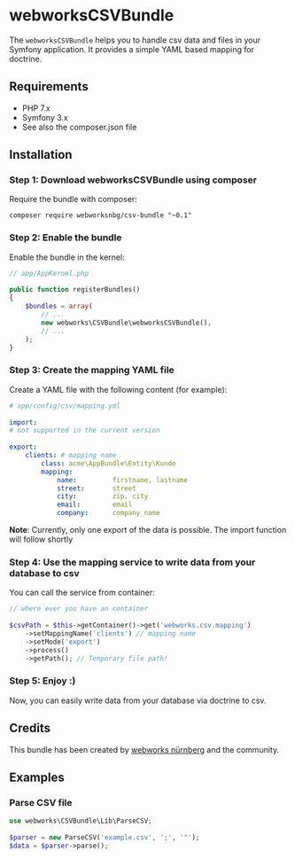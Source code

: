 webworksCSVBundle
=============
The `webworksCSVBundle` helps you to handle csv data and files in your Symfony application. It provides a simple YAML based mapping for doctrine.

## Requirements

* PHP 7.x
* Symfony 3.x
* See also the composer.json file

## Installation

### Step 1: Download webworksCSVBundle using composer

Require the bundle with composer:

```
composer require webworksnbg/csv-bundle "~0.1"
```

### Step 2: Enable the bundle

Enable the bundle in the kernel:

``` php
// app/AppKernel.php
 
public function registerBundles()
{
    $bundles = array(
        // ...
        new webworks\CSVBundle\webworksCSVBundle(),
        // ...
    );
}
```

### Step 3: Create the mapping YAML file

Create a YAML file with the following content (for example):

``` yaml
# app/config/csv/mapping.yml
 
import:
# not supported in the current version
 
export:
    clients: # mapping name 
        class: acme\AppBundle\Entity\Kunde
        mapping:
            name:         firstname, lastname
            street:       street
            city:         zip, city
            email:        email
            company:      company_name
```

**Note**: Currently, only one export of the data is possible. The import function will follow shortly

### Step 4: Use the mapping service to write data from your database to csv

You can call the service from container:
 
``` php
// where ever you have an container
 
$csvPath = $this->getContainer()->get('webworks.csv.mapping')
    ->setMappingName('clients') // mapping name
    ->setMode('export')
    ->process()
    ->getPath(); // Temporary file path!
```

### Step 5: Enjoy :)

Now, you can easily write data from your database via doctrine to csv.

## Credits

This bundle has been created by [webworks nürnberg](http://webworks-nuernberg.de) and the community.

## Examples

### Parse CSV file
``` php
use webworks\CSVBundle\Lib\ParseCSV;
 
$parser = new ParseCSV('example.csv', ';', '"');
$data = $parser->parse();
```
